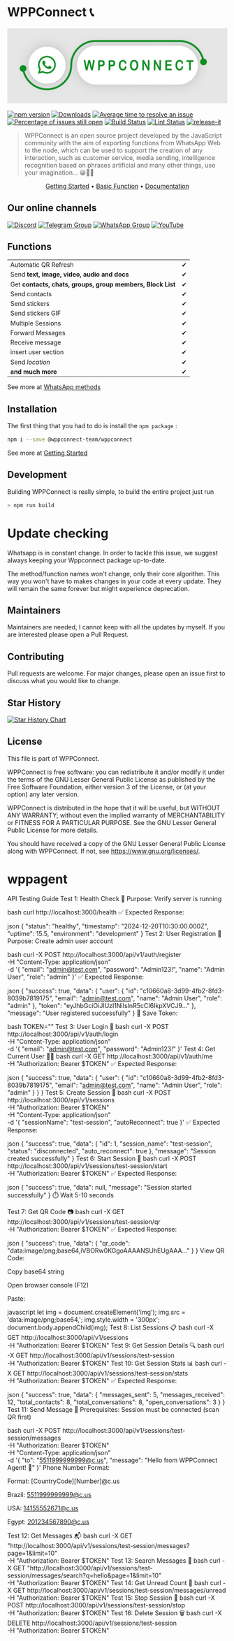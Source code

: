 # WPPConnect 📞

![WPPConnect Banner](./img/wppconnect-banner.jpeg)

[![npm version](https://img.shields.io/npm/v/@wppconnect-team/wppconnect.svg?color=green)](https://www.npmjs.com/package/@wppconnect-team/wppconnect)
[![Downloads](https://img.shields.io/npm/dm/@wppconnect-team/wppconnect.svg)](https://www.npmjs.com/package/@wppconnect-team/wppconnect)
[![Average time to resolve an issue](https://isitmaintained.com/badge/resolution/wppconnect-team/wppconnect.svg)](https://isitmaintained.com/project/wppconnect-team/wppconnect 'Average time to resolve an issue')
[![Percentage of issues still open](https://isitmaintained.com/badge/open/wppconnect-team/wppconnect.svg)](https://isitmaintained.com/project/wppconnect-team/wppconnect 'Percentage of issues still open')
[![Build Status](https://img.shields.io/github/actions/workflow/status/wppconnect-team/wppconnect/build.yml?branch=master)](https://github.com/wppconnect-team/wppconnect/actions)
[![Lint Status](https://img.shields.io/github/actions/workflow/status/wppconnect-team/wppconnect/lint.yml?branch=master&label=lint)](https://github.com/wppconnect-team/wppconnect/actions)
[![release-it](https://img.shields.io/badge/%F0%9F%93%A6%F0%9F%9A%80-release--it-e10079.svg)](https://github.com/release-it/release-it)

> WPPConnect is an open source project developed by the JavaScript community with the aim of exporting functions from WhatsApp Web to the node, which can be used to support the creation of any interaction, such as customer service, media sending, intelligence recognition based on phrases artificial and many other things, use your imagination... 😀🤔💭

<p align="center">
  <a target="_blank" href="https://wppconnect.io/docs/tutorial/basics/installation">Getting Started</a> •
  <a target="_blank" href="https://wppconnect.io/docs/tutorial/basics/basic-functions">Basic Function</a> •
  <a target="_blank" href="https://wppconnect.io/wppconnect">Documentation</a>
</p>

## Our online channels

[![Discord](https://img.shields.io/discord/844351092758413353?color=blueviolet&label=Discord&logo=discord&style=flat)](https://discord.gg/JU5JGGKGNG)
[![Telegram Group](https://img.shields.io/badge/Telegram-Group-32AFED?logo=telegram)](https://t.me/wppconnect)
[![WhatsApp Group](https://img.shields.io/badge/WhatsApp-Group-25D366?logo=whatsapp)](https://chat.whatsapp.com/LJaQu6ZyNvnBPNAVRbX00K)
[![YouTube](https://img.shields.io/youtube/channel/subscribers/UCD7J9LG08PmGQrF5IS7Yv9A?label=YouTube)](https://www.youtube.com/c/wppconnect)

## Functions

|                                                            |     |
| ---------------------------------------------------------- | --- |
| Automatic QR Refresh                                       | ✔   |
| Send **text, image, video, audio and docs**                | ✔   |
| Get **contacts, chats, groups, group members, Block List** | ✔   |
| Send contacts                                              | ✔   |
| Send stickers                                              | ✔   |
| Send stickers GIF                                          | ✔   |
| Multiple Sessions                                          | ✔   |
| Forward Messages                                           | ✔   |
| Receive message                                            | ✔   |
| insert user section                                        | ✔   |
| Send _location_                                            | ✔   |
| **and much more**                                          | ✔   |

See more at <a target="_blank" href="https://wppconnect.io/wppconnect/classes/Whatsapp.html">WhatsApp methods</a>

## Installation

The first thing that you had to do is install the `npm package` :

```bash
npm i --save @wppconnect-team/wppconnect
```

See more at <a target="_blank" href="https://wppconnect.io/docs/tutorial/basics/installation">Getting Started</a>

## Development

Building WPPConnect is really simple, to build the entire project just run

```bash
> npm run build
```

# Update checking

Whatsapp is in constant change. In order to tackle this issue, we suggest always keeping your Wppconnect package up-to-date.

The method/function names won't change, only their core algorithm. This way you won't have to makes changes in your code at every update.
They will remain the same forever but might experience deprecation.

## Maintainers

Maintainers are needed, I cannot keep with all the updates by myself. If you are
interested please open a Pull Request.

## Contributing

Pull requests are welcome. For major changes, please open an issue first to
discuss what you would like to change.

## Star History

[![Star History Chart](https://api.star-history.com/svg?repos=wppconnect-team/wppconnect,wppconnect-team/wa-js&type=Date)](https://star-history.com/#wppconnect-team/wppconnect&wppconnect-team/wa-js&Date)

## License

This file is part of WPPConnect.

WPPConnect is free software: you can redistribute it and/or modify
it under the terms of the GNU Lesser General Public License as published by
the Free Software Foundation, either version 3 of the License, or
(at your option) any later version.

WPPConnect is distributed in the hope that it will be useful,
but WITHOUT ANY WARRANTY; without even the implied warranty of
MERCHANTABILITY or FITNESS FOR A PARTICULAR PURPOSE. See the
GNU Lesser General Public License for more details.

You should have received a copy of the GNU Lesser General Public License
along with WPPConnect. If not, see <https://www.gnu.org/licenses/>.
# wppagent



















API Testing Guide
Test 1: Health Check 🏥
Purpose: Verify server is running

bash
curl http://localhost:3000/health
✅ Expected Response:

json
{
  "status": "healthy",
  "timestamp": "2024-12-20T10:30:00.000Z",
  "uptime": 15.5,
  "environment": "development"
}
Test 2: User Registration 👤
Purpose: Create admin user account

bash
curl -X POST http://localhost:3000/api/v1/auth/register \
  -H "Content-Type: application/json" \
  -d '{
    "email": "admin@test.com",
    "password": "Admin123!",
    "name": "Admin User",
    "role": "admin"
  }'
✅ Expected Response:

json
{
  "success": true,
  "data": {
    "user": {
      "id": "c10660a8-3d99-4fb2-8fd3-8039b7819175",
      "email": "admin@test.com",
      "name": "Admin User",
      "role": "admin"
    },
    "token": "eyJhbGciOiJIUzI1NiIsInR5cCI6IkpXVCJ9..."
  },
  "message": "User registered successfully"
}
📝 Save Token:

bash
TOKEN="<paste-your-token-here>"
Test 3: User Login 🔐
bash
curl -X POST http://localhost:3000/api/v1/auth/login \
  -H "Content-Type: application/json" \
  -d '{
    "email": "admin@test.com",
    "password": "Admin123!"
  }'
Test 4: Get Current User 👨‍💼
bash
curl -X GET http://localhost:3000/api/v1/auth/me \
  -H "Authorization: Bearer $TOKEN"
✅ Expected Response:

json
{
  "success": true,
  "data": {
    "user": {
      "id": "c10660a8-3d99-4fb2-8fd3-8039b7819175",
      "email": "admin@test.com",
      "name": "Admin User",
      "role": "admin"
    }
  }
}
Test 5: Create Session 📱
bash
curl -X POST http://localhost:3000/api/v1/sessions \
  -H "Authorization: Bearer $TOKEN" \
  -H "Content-Type: application/json" \
  -d '{
    "sessionName": "test-session",
    "autoReconnect": true
  }'
✅ Expected Response:

json
{
  "success": true,
  "data": {
    "id": 1,
    "session_name": "test-session",
    "status": "disconnected",
    "auto_reconnect": true
  },
  "message": "Session created successfully"
}
Test 6: Start Session 🚀
bash
curl -X POST http://localhost:3000/api/v1/sessions/test-session/start \
  -H "Authorization: Bearer $TOKEN"
✅ Expected Response:

json
{
  "success": true,
  "data": null,
  "message": "Session started successfully"
}
⏱️ Wait 5-10 seconds

Test 7: Get QR Code 📷
bash
curl -X GET http://localhost:3000/api/v1/sessions/test-session/qr \
  -H "Authorization: Bearer $TOKEN"
✅ Expected Response:

json
{
  "success": true,
  "data": {
    "qr_code": "data:image/png;base64,iVBORw0KGgoAAAANSUhEUgAAA..."
  }
}
View QR Code:

Copy base64 string

Open browser console (F12)

Paste:

javascript
let img = document.createElement('img');
img.src = 'data:image/png;base64,<paste-here>';
img.style.width = '300px';
document.body.appendChild(img);
Test 8: List Sessions 📋
bash
curl -X GET http://localhost:3000/api/v1/sessions \
  -H "Authorization: Bearer $TOKEN"
Test 9: Get Session Details 🔍
bash
curl -X GET http://localhost:3000/api/v1/sessions/test-session \
  -H "Authorization: Bearer $TOKEN"
Test 10: Get Session Stats 📊
bash
curl -X GET http://localhost:3000/api/v1/sessions/test-session/stats \
  -H "Authorization: Bearer $TOKEN"
✅ Expected Response:

json
{
  "success": true,
  "data": {
    "messages_sent": 5,
    "messages_received": 12,
    "total_contacts": 8,
    "total_conversations": 8,
    "open_conversations": 3
  }
}
Test 11: Send Message 💬
Prerequisites: Session must be connected (scan QR first)

bash
curl -X POST http://localhost:3000/api/v1/sessions/test-session/messages \
  -H "Authorization: Bearer $TOKEN" \
  -H "Content-Type: application/json" \
  -d '{
    "to": "5511999999999@c.us",
    "message": "Hello from WPPConnect Agent! 🚀"
  }'
Phone Number Format:

Format: [CountryCode][Number]@c.us

Brazil: 5511999999999@c.us

USA: 14155552671@c.us

Egypt: 201234567890@c.us

Test 12: Get Messages 📬
bash
curl -X GET "http://localhost:3000/api/v1/sessions/test-session/messages?page=1&limit=10" \
  -H "Authorization: Bearer $TOKEN"
Test 13: Search Messages 🔎
bash
curl -X GET "http://localhost:3000/api/v1/sessions/test-session/messages/search?q=hello&page=1&limit=10" \
  -H "Authorization: Bearer $TOKEN"
Test 14: Get Unread Count 📩
bash
curl -X GET http://localhost:3000/api/v1/sessions/test-session/messages/unread \
  -H "Authorization: Bearer $TOKEN"
Test 15: Stop Session 🛑
bash
curl -X POST http://localhost:3000/api/v1/sessions/test-session/stop \
  -H "Authorization: Bearer $TOKEN"
Test 16: Delete Session 🗑️
bash
curl -X DELETE http://localhost:3000/api/v1/sessions/test-session \
  -H "Authorization: Bearer $TOKEN"
